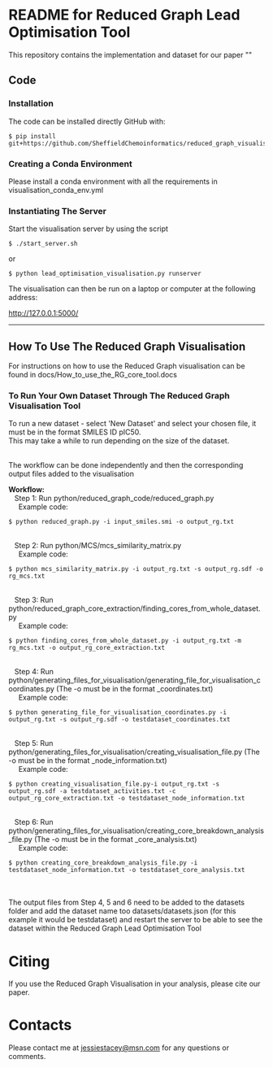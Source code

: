 # README for Reduced Graph Lead Optimisation Tool

This repository contains the implementation and dataset for our paper ""

## Code 

### Installation
The code can be installed directly GitHub with:

```
$ pip install git+https://github.com/SheffieldChemoinformatics/reduced_graph_visualisation.git
```


### Creating a Conda Environment
Please install a conda environment with all the requirements in visualisation_conda_env.yml  </br>

### Instantiating The Server
 
Start the visualisation server by using the script </br>

```
$ ./start_server.sh
```

or  </br>

```
$ python lead_optimisation_visualisation.py runserver
``` 

The visualisation can then be run on a laptop or computer at the following address: </br>

http://127.0.0.1:5000/

---

## How To Use The Reduced Graph Visualisation

For instructions on how to use the Reduced Graph visualisation can be found in docs/How_to_use_the_RG_core_tool.docs </br>

### To Run Your Own Dataset Through The Reduced Graph Visualisation Tool

To run a new dataset - select 'New Dataset' and select your chosen file, it must be in the format SMILES ID pIC50.  </br>
This may take a while to run depending on the size of the dataset.  </br>

</br>
The workflow can be done independently and then the corresponding output files added to the visualisation  </br>

**Workflow:**
</br>
&nbsp;&nbsp;&nbsp;Step 1: Run python/reduced_graph_code/reduced_graph.py  </br>
&nbsp;&nbsp;&nbsp;&nbsp;&nbsp;Example code:  </br>

```
$ python reduced_graph.py -i input_smiles.smi -o output_rg.txt
```

</br>
&nbsp;&nbsp;&nbsp;Step 2: Run python/MCS/mcs_similarity_matrix.py  </br>
&nbsp;&nbsp;&nbsp;&nbsp;&nbsp;Example code:  </br>

```
$ python mcs_similarity_matrix.py -i output_rg.txt -s output_rg.sdf -o rg_mcs.txt
```

</br>
&nbsp;&nbsp;&nbsp;Step 3: Run python/reduced_graph_core_extraction/finding_cores_from_whole_dataset.py  </br>
&nbsp;&nbsp;&nbsp;&nbsp;&nbsp;Example code:  </br>

```
$ python finding_cores_from_whole_dataset.py -i output_rg.txt -m rg_mcs.txt -o output_rg_core_extraction.txt
```

</br>
&nbsp;&nbsp;&nbsp;Step 4: Run python/generating_files_for_visualisation/generating_file_for_visualisation_coordinates.py  (The -o must be in the format <dataset>_coordinates.txt)</br>
&nbsp;&nbsp;&nbsp;&nbsp;&nbsp;Example code:  </br>
  
```
$ python generating_file_for_visualisation_coordinates.py -i output_rg.txt -s output_rg.sdf -o testdataset_coordinates.txt
```

</br>
&nbsp;&nbsp;&nbsp;Step 5: Run python/generating_files_for_visualisation/creating_visualisation_file.py  (The -o must be in the format <dataset>_node_information.txt) </br>
&nbsp;&nbsp;&nbsp;&nbsp;&nbsp;Example code:  </br>

```
$ python creating_visualisation_file.py-i output_rg.txt -s output_rg.sdf -a testdataset_activities.txt -c output_rg_core_extraction.txt -o testdataset_node_information.txt
```

</br>
&nbsp;&nbsp;&nbsp;Step 6: Run python/generating_files_for_visualisation/creating_core_breakdown_analysis_file.py  (The -o must be in the format <dataset>_core_analysis.txt)  </br>
&nbsp;&nbsp;&nbsp;&nbsp;&nbsp;Example code:  </br>

```
$ python creating_core_breakdown_analysis_file.py -i testdataset_node_information.txt -o testdataset_core_analysis.txt
```

</br>

</br>
The output files from Step 4, 5 and 6 need to be added to the datasets folder and add the dataset name too datasets/datasets.json (for this example it would be testdataset) and restart the server to be able to see the dataset within the Reduced Graph Lead Optimisation Tool


# Citing
If you use the Reduced Graph Visualisation in your analysis, please cite our paper.

# Contacts
Please contact me at jessiestacey@msn.com for any questions or comments.
